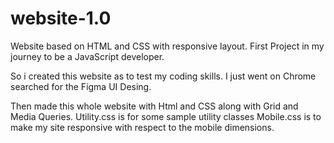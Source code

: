 # website-1.0
Website based on HTML and CSS with responsive layout. First Project in my journey to be a JavaScript developer.

So i created this website as to test my coding skills.
I just went on Chrome searched for the Figma UI Desing.

Then made this whole website with Html and CSS along with Grid and Media Queries.
Utility.css is for some sample utility classes
Mobile.css is to make my site responsive with respect to the mobile dimensions.
